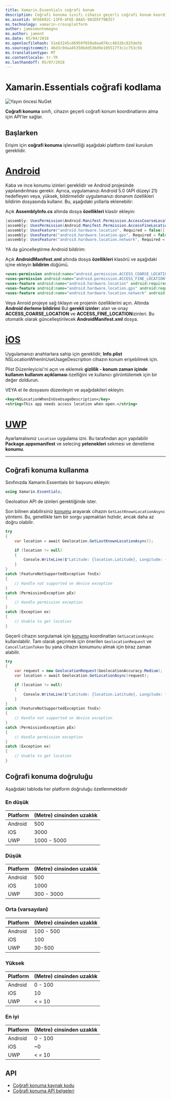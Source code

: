 ```yaml
---
title: Xamarin.Essentials coğrafi konum
description: Coğrafi konuma sınıfı cihazın geçerli coğrafi konum koordinatlarını alma için API'ler sağlar.
ms.assetid: 8F66092C-13F0-4FEE-8AA5-901D5F79B357
ms.technology: xamarin-crossplatform
author: jamesmontemagno
ms.author: jamont
ms.date: 05/04/2018
ms.openlocfilehash: 51e63245cd6959f650a0aa078cc4632bc825de5b
ms.sourcegitcommit: 46d3c9daa45350bdd536d9e105517f3c1c753c5b
ms.translationtype: MT
ms.contentlocale: tr-TR
ms.lasthandoff: 05/07/2018
---
```

# <a name="xamarinessentials-geocoding"></a>Xamarin.Essentials coğrafi kodlama

![Yayın öncesi NuGet](~/media/shared/pre-release.png)

**Coğrafi konuma** sınıfı, cihazın geçerli coğrafi konum koordinatlarını alma için API'ler sağlar.

## <a name="getting-started"></a>Başlarken

Erişim için **coğrafi konuma** işlevselliği aşağıdaki platform özel kurulum gereklidir.

# <a name="androidtabandroid"></a>[Android](#tab/android)

Kaba ve ince konumu izinleri gereklidir ve Android projesinde yapılandırılması gerekir. Ayrıca, uygulamanızı Android 5.0 (API düzeyi 21) hedefleyen veya, yüksek, bildirmelidir uygulamanızı donanım özellikleri bildirim dosyasında kullanır. Bu, aşağıdaki yollarla eklenebilir:

Açık **AssemblyInfo.cs** altında dosya **özellikleri** klasör ekleyin:

```csharp
[assembly: UsesPermission(Android.Manifest.Permission.AccessCoarseLocation)]
[assembly: UsesPermission(Android.Manifest.Permission.AccessFineLocation)]
[assembly: UsesFeature("android.hardware.location", Required = false)]
[assembly: UsesFeature("android.hardware.location.gps", Required = false)]
[assembly: UsesFeature("android.hardware.location.network", Required = false)]
```

YA da güncelleştirme Android bildirim:

Açık **AndroidManifest.xml** altında dosya **özellikleri** klasörü ve aşağıdaki içine ekleyin **bildirim** düğümü.

```xml
<uses-permission android:name="android.permission.ACCESS_COARSE_LOCATION" />
<uses-permission android:name="android.permission.ACCESS_FINE_LOCATION" />
<uses-feature android:name="android.hardware.location" android:required="false" />
<uses-feature android:name="android.hardware.location.gps" android:required="false" />
<uses-feature android:name="android.hardware.location.network" android:required="false" />
```

Veya Anroid projeye sağ tıklayın ve projenin özelliklerini açın. Altında **Android derleme bildirimi** Bul **gerekli izinler:** alan ve onay **ACCESS_COARSE_LOCATION** ve **ACCESS_FINE_LOCATION**izinleri. Bu otomatik olarak güncelleştirilecek **AndroidManifest.xml** dosya.

# <a name="iostabios"></a>[iOS](#tab/ios)

Uygulamanızı anahtarlara sahip için gereklidir, **Info.plist** NSLocationWhenInUseUsageDescription cihazın konum erişebilmek için.

Plist Düzenleyicisi'ni açın ve eklemek **gizlilik - konum zaman içinde kullanım kullanım açıklaması** özelliğini ve kullanıcı görüntülemek için bir değer doldurun.

VEYA el ile dosyasını düzenleyin ve aşağıdakileri ekleyin:

```xml
<key>NSLocationWhenInUseUsageDescription</key>
<string>This app needs access location when open.</string>
```

# <a name="uwptabuwp"></a>[UWP](#tab/uwp)

Ayarlamalısınız `Location` uygulama izni. Bu tarafından açın yapılabilir **Package.appxmanifest** ve selecing **yetenekleri** sekmesi ve denetleme **konumu**.

-----

## <a name="using-geolocation"></a>Coğrafi konuma kullanma

Sınıfınızda Xamarin.Essentials bir başvuru ekleyin:

```csharp
using Xamarin.Essentials;
```

Geoloation API de izinleri gerektiğinde ister.

Son bilinen alabilirsiniz [konumu](xref:Xamarin.Essentials.Location) arayarak cihazın `GetLastKnownLocationAsync` yöntemi. Bu, genellikle tam bir sorgu yapmaktan hızlıdır, ancak daha az doğru olabilir.

```csharp
try
{
    var location = await Geolocation.GetLastKnownLocationAsync();

    if (location != null)
    {
        Console.WriteLine($"Latitude: {location.Latitude}, Longitude: {location.Longitude}");
    }
}
catch (FeatureNotSupportedException fnsEx)
{
    // Handle not supported on device exception
}
catch (PermissionException pEx)
{
    // Handle permission exception
}
catch (Exception ex)
{
    // Unable to get location
}
```

Geçerli cihazın sorgulamak için [konumu](xref:Xamarin.Essentials.Location) koordinatları `GetLocationAsync` kullanılabilir. Tam olarak geçirmek için önerilen `GeolocationRequest` ve `CancellationToken` bu yana cihazın konumunu almak için biraz zaman alabilir.

```csharp
try
{
    var request = new GeolocationRequest(GeolocationAccuracy.Medium);
    var location = await Geolocation.GetLocationAsync(request);

    if (location != null)
    {
        Console.WriteLine($"Latitude: {location.Latitude}, Longitude: {location.Longitude}");
    }
}
catch (FeatureNotSupportedException fnsEx)
{
    // Handle not supported on device exception
}
catch (PermissionException pEx)
{
    // Handle permission exception
}
catch (Exception ex)
{
    // Unable to get location
}
```

## <a name="geolocation-accuracy"></a>Coğrafi konuma doğruluğu

Aşağıdaki tabloda her platform doğruluğu özetlenmektedir

### <a name="lowest"></a>En düşük

| Platform | (Metre) cinsinden uzaklık |
| --- | --- |
| Android | 500 |
| iOS | 3000 |
| UWP | 1000 - 5000 |

### <a name="low"></a>Düşük

| Platform | (Metre) cinsinden uzaklık |
| --- | --- |
| Android | 500 |
| iOS | 1000 |
| UWP | 300 - 3000 |

### <a name="medium-default"></a>Orta (varsayılan)

| Platform | (Metre) cinsinden uzaklık |
| --- | --- |
| Android | 100 - 500 |
| iOS | 100 |
| UWP | 30-500 |

### <a name="high"></a>Yüksek

| Platform | (Metre) cinsinden uzaklık |
| --- | --- |
| Android | 0 - 100 |
| iOS | 10 |
| UWP | < = 10 |

### <a name="best"></a>En iyi

| Platform | (Metre) cinsinden uzaklık |
| --- | --- |
| Android | 0 - 100 |
| iOS | ~0 |
| UWP | < = 10 |

## <a name="api"></a>API

- [Coğrafi konuma kaynak kodu](https://github.com/xamarin/Essentials/tree/master/Essentials/Geolocation)
- [Coğrafi konuma API belgeleri](xref:Xamarin.Essentials.Geolocation)
